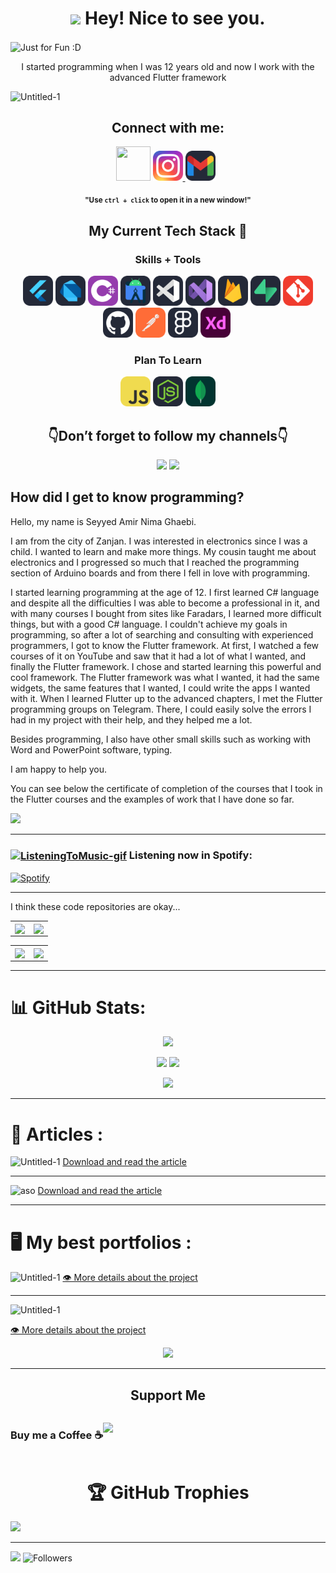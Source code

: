 <h1 align="center"><img src="https://emojis.slackmojis.com/emojis/images/1531849430/4246/blob-sunglasses.gif?1531849430" width="30"/> Hey! Nice to see you.</h1>

<img align="center" src="https://github.com/SeyyedAmirNimaGhaebi/SeyyedAmirNimaGhaebi/assets/124828880/5d4c6038-71f3-4a6a-92ac-8b0a3325d8fe" alt="Just for Fun :D">

<p align="center">I started programming when I was 12 years old and now I work with the advanced Flutter framework</p>

![Untitled-1](https://github.com/SeyyedAmirNimaGhaebi/SeyyedAmirNimaGhaebi/assets/124828880/301cabce-88ac-4e58-948b-5c63b6402d69)

<h2 align="center">Connect with me:</h2>

<div align="center">
  <a href="https://t.me/Amir_gh_dev"><img src="https://github.com/SeyyedAmirNimaGhaebi/SeyyedAmirNimaGhaebi/blob/main/image/telegram_app_88px.png?raw=true" height="55px" width="55px"></a>
  </a>
  <a href="https://www.instagram.com/amir_gh_dev"><img src="https://github.com/tandpfun/skill-icons/blob/main/icons/Instagram.svg" width="48" title="Instagram"> 
  <a href="mailto:ga7089036@gmail.com"><img src="https://github.com/tandpfun/skill-icons/blob/main/icons/Gmail-Dark.svg" width="48" title="Gmail"></a>&nbsp;&nbsp;

    
  <sub>**"Use `ctrl + click` to open it in a new window!"**</sub>
</div>


<h2 align="center">My Current Tech Stack 🚀</h2>

<h3 align="center">Skills + Tools</h3>

<div align="center">
  <img src="https://github.com/tandpfun/skill-icons/blob/main/icons/Flutter-Dark.svg" width="48" title="Flutter">
  <img src="https://github.com/tandpfun/skill-icons/blob/main/icons/Dart-Dark.svg" width="48" title="Dart">
  <img src="https://github.com/tandpfun/skill-icons/blob/main/icons/CS.svg" width="48" title="C#">
  <img src="https://github.com/tandpfun/skill-icons/blob/main/icons/AndroidStudio-Dark.svg" width="48" title="Androidstudio">
  <img src="https://github.com/tandpfun/skill-icons/blob/main/icons/VSCode-Dark.svg" width="48" title="VSCode">
  <img src="https://github.com/tandpfun/skill-icons/blob/main/icons/VisualStudio-Dark.svg" width="48" title="VisualStudio">
  <img src="https://github.com/tandpfun/skill-icons/blob/main/icons/Firebase-Dark.svg" width="48" title="Firebase">
  <img src="https://github.com/tandpfun/skill-icons/blob/main/icons/Supabase-Dark.svg" width="48" title="Supabase">
  <img src="https://github.com/tandpfun/skill-icons/blob/main/icons/Git.svg" width="48" title="Git">
  <img src="https://github.com/tandpfun/skill-icons/blob/main/icons/Github-Dark.svg" width="48" title="Github">
  <img src="https://github.com/tandpfun/skill-icons/blob/main/icons/Postman.svg" width="48" title="Postman">
  <img src="https://github.com/tandpfun/skill-icons/blob/main/icons/Figma-Dark.svg" width="48" title="Figma">
  <img src="https://github.com/tandpfun/skill-icons/blob/main/icons/XD.svg" width="48" title="Xd">
  <img src="" width="48" title="">   
</div>


<h3 align="center">Plan To Learn</h3>
<div align="center">
  <img src="https://github.com/tandpfun/skill-icons/blob/main/icons/JavaScript.svg" width="48" title="JavaScript"> 
  <img src="https://github.com/tandpfun/skill-icons/blob/main/icons/NodeJS-Dark.svg" width="48" title="NodeJs"> 
  <img src="https://github.com/tandpfun/skill-icons/blob/main/icons/MongoDB.svg" width="48" title="MongoDB"> 
</div>


<h2 align="center">👇Don’t forget to follow my channels👇</h2>

<div align="center">
   <a href="https://t.me/dev_music_channel"><img src="https://github.com/SeyyedAmirNimaGhaebi/SeyyedAmirNimaGhaebi/blob/main/image/dev-music-channel.png?raw=true" width="280px"></a>
  <a href="https://www.instagram.com/fluttershop.dev"><img src="https://github.com/SeyyedAmirNimaGhaebi/SeyyedAmirNimaGhaebi/blob/main/image/Channel.png?raw=true" width="280px"></a>
</div>


<h2>How did I get to know programming?</h2>

<p align="left">Hello, my name is Seyyed Amir Nima Ghaebi.

I am from the city of Zanjan. I was interested in electronics since I was a child. I wanted to learn and make more things. My cousin taught me about electronics and I progressed so much that I reached the programming section of Arduino boards and from there I fell in love with programming.

I started learning programming at the age of 12. I first learned C# language and despite all the difficulties I was able to become a professional in it, and with many courses I bought from sites like Faradars, I learned more difficult things, but with a good C# language. I couldn't achieve my goals in programming, so after a lot of searching and consulting with experienced programmers, I got to know the Flutter framework. At first, I watched a few courses of it on YouTube and saw that it had a lot of what I wanted, and finally the Flutter framework. I chose and started learning this powerful and cool framework.
The Flutter framework was what I wanted, it had the same widgets, the same features that I wanted, I could write the apps I wanted with it.
When I learned Flutter up to the advanced chapters, I met the Flutter programming groups on Telegram. There, I could easily solve the errors I had in my project with their help, and they helped me a lot.

Besides programming, I also have other small skills such as working with Word and PowerPoint software, typing.

I am happy to help you.

You can see below the certificate of completion of the courses that I took in the Flutter courses and the examples of work that I have done so far.

<a href="https://www.coffeebede.com/amir__gh_dev"><img class="img-fluid" src="https://coffeebede.ir/DashboardTemplateV2/app-assets/images/banner/default-yellow.svg" width="200"/></a>

---

### <a href="https://media.giphy.com/media/hpG65zKw0mmRrwOFRD/giphy.gif"><img align="center" src="https://media.giphy.com/media/hpG65zKw0mmRrwOFRD/giphy.gif" width="37" alt="ListeningToMusic-gif"/></a> Listening now in Spotify:

[![Spotify](spotify-now-playing-puv6h0crv-amirs-projects-df0f1876.vercel.app/api/spotify)](https://open.spotify.com/user/31lffq7i3kahmzfdlqtt3qj2k6fe)

---

I think these code repositories are okay...

<div align="center">
<table>
  <tbody>
    <tr>
      <td>
        <a href="https://github.com/AmirNGDev/Flutter130">
          <img align="center" src="https://github-readme-stats.vercel.app/api/pin/?username=AmirNGDev&repo=Flutter130&theme=dark" />
        </a>
      </td>
      <td>
        <a href="https://github.com/AmirNGDev/pub_news">
          <img align="center" src="https://github-readme-stats.vercel.app/api/pin/?username=AmirNGDev&repo=pub_news&theme=dark" />
        </a>
      </td>
    </tr>
  </tbody>
</table>
</div>

<div align="center">
<table>
  <tbody>
    <tr>
      <td>
        <a href="https://github.com/AmirNGDev/DataBase_hive_in_flutter">
          <img align="center" src="https://github-readme-stats.vercel.app/api/pin/?username=AmirNGDev&repo=DataBase_hive_in_flutter&theme=dark" />
        </a>
      </td>
      <td>
        <a href="https://github.com/AmirNGDev/App-store-optimization">
          <img align="center" src="https://github-readme-stats.vercel.app/api/pin/?username=AmirNGDev&repo=App-store-optimization&theme=dark" />
        </a>
      </td>
    </tr>
  </tbody>
</table>
</div>

---

# 📊 GitHub Stats:   

<p align="center">
  <img src="https://github-readme-stats.vercel.app/api/top-langs/?username=AmirNGDev&theme=dark&hide_border=true&include_all_commits=true&count_private=true&layout=compact" />
</p>

<p align="center">
  <img src="https://github-readme-streak-stats.herokuapp.com/?user=AmirNGDev&theme=dark&hide_border=true" />
  <img src="https://github-readme-stats.vercel.app/api?username=AmirNGDev&theme=dark&show_icons=true&hide_border=true" />
</p>

<p align="center">
  
  <img src="https://github-contributor-stats.vercel.app/api?username=AmirNGDev&limit=5&theme=dark&hide_border=true&combine_all_yearly_contributions=true" />
</p>


---

# 📕 Articles :

![Untitled-1](https://github.com/SeyyedAmirNimaGhaebi/SeyyedAmirNimaGhaebi/assets/124828880/5cdde0e3-62ba-45c9-ac22-f0d9a4027025)
<a href="https://github.com/AmirNGDev/DataBase_hive_in_flutter">Download and read the article</a>

---

![aso](https://github.com/SeyyedAmirNimaGhaebi/SeyyedAmirNimaGhaebi/assets/124828880/39a6c21d-46d4-402c-bb05-62e1c130f27b)
<a href="https://github.com/AmirNGDev/App-store-optimization">Download and read the article</a>

---

# 🖥 My best portfolios :

![Untitled-1](https://github.com/SeyyedAmirNimaGhaebi/SeyyedAmirNimaGhaebi/assets/124828880/23c507ed-4b3d-424d-9ead-b824b5f8a911)
<a href="https://github.com/AmirNGDev/BMI-Project">👁 More details about the project</a>


---
![Untitled-1](https://github.com/SeyyedAmirNimaGhaebi/SeyyedAmirNimaGhaebi/assets/124828880/be27c1bd-4043-4649-9200-2b2a917706bc)

<a href="https://github.com/AmirNGDev/Login-and-Signup-Ui">👁 More details about the project</a>

<div align="center">
   <a href="https://github.com/SeyyedAmirNimaGhaebi/My-best-portfolios"><img src="https://github.com/SeyyedAmirNimaGhaebi/SeyyedAmirNimaGhaebi/blob/main/image/View_all_portfolios.png?raw=true" width="400px"></a>
</div>

---

<h2 align="center">Support Me</h2>

<div align="center" style="display:flex;">
  
<h3 align="center">Buy me a Coffee ☕️</h3>

<a href="https://www.coffeebede.com/amir__gh_dev"><img class="img-fluid" src="https://coffeebede.ir/DashboardTemplateV2/app-assets/images/banner/default-yellow.svg" width="200"/></a>

</div>

<h1 align="center">🏆 GitHub Trophies</h1>

![](https://github-profile-trophy.vercel.app/?username=SeyyedAmirNimaGhaebi&theme=dark&no-frame=true&no-bg=true&margin-w=4)

<!-- Proudly created with GPRM ( https://gprm.itsvg.in ) -->

---
[![](https://visitcount.itsvg.in/api?id=AmirNGDev&label=Profile%20Views&color=3&icon=1&pretty=true)](https://visitcount.itsvg.in)
![Followers](https://img.shields.io/github/followers/AmirNGDev.svg?style=social&label=Follow&maxAge=2592000)
